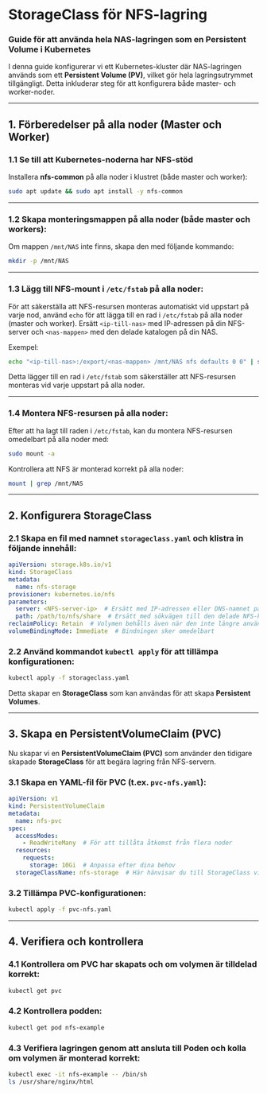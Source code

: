 # StorageClass för NFS-lagring

### **Guide för att använda hela NAS-lagringen som en Persistent Volume i Kubernetes**

I denna guide konfigurerar vi ett Kubernetes-kluster där NAS-lagringen används som ett **Persistent Volume (PV)**, vilket gör hela lagringsutrymmet tillgängligt. Detta inkluderar steg för att konfigurera både master- och worker-noder.

---

## **1. Förberedelser på alla noder (Master och Worker)**

### 1.1 **Se till att Kubernetes-noderna har NFS-stöd**

Installera **nfs-common** på alla noder i klustret (både master och worker):
```bash
sudo apt update && sudo apt install -y nfs-common
```

---

### 1.2 **Skapa monteringsmappen på alla noder** (både master och workers):
Om mappen `/mnt/NAS` inte finns, skapa den med följande kommando:
```bash
mkdir -p /mnt/NAS
```

---

### 1.3 **Lägg till NFS-mount i `/etc/fstab` på alla noder**:
För att säkerställa att NFS-resursen monteras automatiskt vid uppstart på varje nod, använd `echo` för att lägga till en rad i `/etc/fstab` på alla noder (master och worker). Ersätt `<ip-till-nas>` med IP-adressen på din NFS-server och `<nas-mappen>` med den delade katalogen på din NAS.

Exempel:
```bash
echo "<ip-till-nas>:/export/<nas-mappen> /mnt/NAS nfs defaults 0 0" | sudo tee -a /etc/fstab
```
Detta lägger till en rad i `/etc/fstab` som säkerställer att NFS-resursen monteras vid varje uppstart på alla noder.

---

### 1.4 **Montera NFS-resursen på alla noder**:
Efter att ha lagt till raden i `/etc/fstab`, kan du montera NFS-resursen omedelbart på alla noder med:
```bash
sudo mount -a
```
Kontrollera att NFS är monterad korrekt på alla noder:
```bash
mount | grep /mnt/NAS
```

---

## **2. Konfigurera StorageClass**

### 2.1 **Skapa en fil med namnet `storageclass.yaml`** och klistra in följande innehåll:
   ```yaml
   apiVersion: storage.k8s.io/v1
   kind: StorageClass
   metadata:
     name: nfs-storage
   provisioner: kubernetes.io/nfs
   parameters:
     server: <NFS-server-ip>  # Ersätt med IP-adressen eller DNS-namnet på din NFS-server
     path: /path/to/nfs/share  # Ersätt med sökvägen till den delade NFS-katalogen
   reclaimPolicy: Retain  # Volymen behålls även när den inte längre används
   volumeBindingMode: Immediate  # Bindningen sker omedelbart
   ```

### 2.2 **Använd kommandot `kubectl apply` för att tillämpa konfigurationen**:
   ```bash
   kubectl apply -f storageclass.yaml
   ```
   Detta skapar en **StorageClass** som kan användas för att skapa **Persistent Volumes**.

---

## **3. Skapa en PersistentVolumeClaim (PVC)**

Nu skapar vi en **PersistentVolumeClaim (PVC)** som använder den tidigare skapade **StorageClass** för att begära lagring från NFS-servern.

### 3.1 **Skapa en YAML-fil för PVC** (t.ex. `pvc-nfs.yaml`):

   ```yaml
   apiVersion: v1
   kind: PersistentVolumeClaim
   metadata:
     name: nfs-pvc
   spec:
     accessModes:
       - ReadWriteMany  # För att tillåta åtkomst från flera noder
     resources:
       requests:
         storage: 10Gi  # Anpassa efter dina behov
     storageClassName: nfs-storage  # Här hänvisar du till StorageClass vi skapade tidigare
   ```

### 3.2 **Tillämpa PVC-konfigurationen**:
   ```bash
   kubectl apply -f pvc-nfs.yaml
   ```

---

## **4. Verifiera och kontrollera**

### 4.1 **Kontrollera om PVC har skapats** och om volymen är tilldelad korrekt:
  ```bash
  kubectl get pvc
  ```

### 4.2 **Kontrollera podden**:
  ```bash
  kubectl get pod nfs-example
  ```

### 4.3 **Verifiera lagringen** genom att ansluta till Poden och kolla om volymen är monterad korrekt:
  ```bash
  kubectl exec -it nfs-example -- /bin/sh
  ls /usr/share/nginx/html
  ```